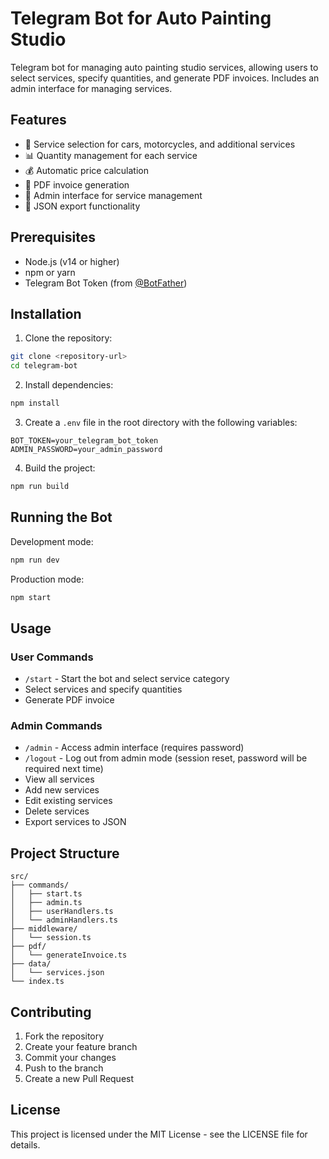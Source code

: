 # Telegram Bot for Auto Painting Studio

Telegram bot for managing auto painting studio services, allowing users to select services, specify quantities, and generate PDF invoices. Includes an admin interface for managing services.

## Features

- 🚗 Service selection for cars, motorcycles, and additional services
- 📊 Quantity management for each service
- 💰 Automatic price calculation
- 📄 PDF invoice generation
- 🔐 Admin interface for service management
- 📁 JSON export functionality

## Prerequisites

- Node.js (v14 or higher)
- npm or yarn
- Telegram Bot Token (from [@BotFather](https://t.me/BotFather))

## Installation

1. Clone the repository:
```bash
git clone <repository-url>
cd telegram-bot
```

2. Install dependencies:
```bash
npm install
```

3. Create a `.env` file in the root directory with the following variables:
```
BOT_TOKEN=your_telegram_bot_token
ADMIN_PASSWORD=your_admin_password
```

4. Build the project:
```bash
npm run build
```

## Running the Bot

Development mode:
```bash
npm run dev
```

Production mode:
```bash
npm start
```

## Usage

### User Commands

- `/start` - Start the bot and select service category
- Select services and specify quantities
- Generate PDF invoice

### Admin Commands

- `/admin` - Access admin interface (requires password)
- `/logout` - Log out from admin mode (session reset, password will be required next time)
- View all services
- Add new services
- Edit existing services
- Delete services
- Export services to JSON

## Project Structure

```
src/
├── commands/
│   ├── start.ts
│   ├── admin.ts
│   ├── userHandlers.ts
│   └── adminHandlers.ts
├── middleware/
│   └── session.ts
├── pdf/
│   └── generateInvoice.ts
├── data/
│   └── services.json
└── index.ts
```

## Contributing

1. Fork the repository
2. Create your feature branch
3. Commit your changes
4. Push to the branch
5. Create a new Pull Request

## License

This project is licensed under the MIT License - see the LICENSE file for details. 